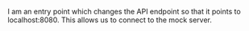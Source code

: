 I am an entry point which changes the API endpoint so that it points to localhost:8080. This allows us to connect to the mock server.